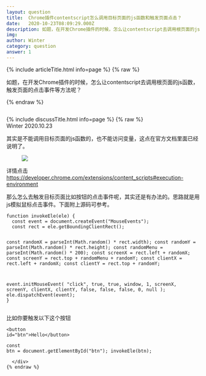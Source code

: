 ```yaml
---
layout: question
title:  Chrome插件contentscript怎么调用目标页面的js函数和触发页面点击？
date:   2020-10-23T08:09:29.000Z
description: 如题，在开发Chrome插件的时候，怎么让contentscript去调用根页面的js函数，触发页面的点击事件等方法呢？...
img: 
author: Winter
category: question
answer: 1
---
```

<div class="article-root">
  <div class="article">
    {% include articleTitle.html info=page %}
    {% raw %}
    <div class="article-content"><p>如题，在开发Chrome插件的时候，怎么让contentscript去调用根页面的js函数，触发页面的点击事件等方法呢？</p></div>
    {% endraw %}
  </div>
  <p style="height: 0;width:0;overflow: hidden;"> 第4268篇《Chrome插件contentscript怎么调用目标页面的js函数和触发页面点击？》来自Winter(https://github.com/aiyld/aiyld.github.io)的站点</p>
  <div class="discuss-wrapper">
    {% include discussTitle.html info=page %}
    {% raw %}
    <div class="discuss-item">
        <div class="discuss-parent">
          <div class="discuss-meta">
            <span class="discuss-user">Winter</span>
            <span class="discuss-time">2020.10.23</span>
          </div>
          <div class="discuss-comment"><p>其实是不能调用目标页面的js函数的，也不能访问变量，这点在官方文档里面已经说明了。</p><figure class="image"><img src="https://www.samyoc.com/uploads/users/1/images/1603440655641.png"></figure><p>详情点击<a href="https://developer.chrome.com/extensions/content_scripts#execution-environment">https://developer.chrome.com/extensions/content_scripts#execution-environment</a></p><p>那么怎么去触发目标页面比如按钮的点击事件呢，其实还是有办法的。思路就是用js模拟鼠标点击事件。下面附上源码可参考。</p><pre><code class="language-javascript">function invokeEle(ele) {
  const event = document.createEvent("MouseEvents");
  const rect = ele.getBoundingClientRect();

  const randomX = parseInt(Math.random() * rect.width);
  const randomY = parseInt(Math.random() * rect.height);
  const randomMenu = parseInt(Math.random() * 200);
  const screenX = rect.left + randomX;
  const screenY = rect.top + randomMenu + randomY;
  const clientX = rect.left + randomX;
  const clientY = rect.top + randomY;

  event.initMouseEvent(
    "click",
    true,
    true,
    window,
    1,
    screenX,
    screenY,
    clientX,
    clientY,
    false,
    false,
    false,
    0,
    null
  );
  ele.dispatchEvent(event);
}</code></pre><p>比如你要触发以下这个按钮</p><pre><code class="language-xml">&lt;button id="btn"&gt;Hello&lt;/button&gt;</code></pre><pre><code class="language-javascript">const btn = document.getElementById("btn");
invokeEle(btn);</code></pre></div>
        </div>
        
      </div>
    {% endraw %}
  </div>
<div>
